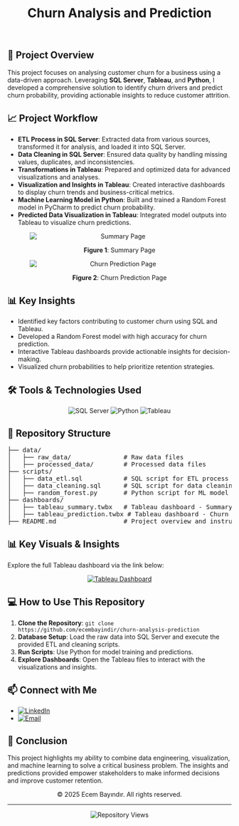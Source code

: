 <h1 align="center">Churn Analysis and Prediction</h1>

<br/>

<h2>🚀 <strong>Project Overview</strong></h2>
<p>
This project focuses on analysing customer churn for a business using a data-driven approach. Leveraging <strong>SQL Server</strong>, <strong>Tableau</strong>, and <strong>Python</strong>, I developed a comprehensive solution to identify churn drivers and predict churn probability, providing actionable insights to reduce customer attrition.
</p>

<h2>📈 <strong>Project Workflow</strong></h2>
<ul>
  <li><strong>ETL Process in SQL Server</strong>: Extracted data from various sources, transformed it for analysis, and loaded it into SQL Server.</li>
  <li><strong>Data Cleaning in SQL Server</strong>: Ensured data quality by handling missing values, duplicates, and inconsistencies.</li>
  <li><strong>Transformations in Tableau</strong>: Prepared and optimized data for advanced visualizations and analyses.</li>
  <li><strong>Visualization and Insights in Tableau</strong>: Created interactive dashboards to display churn trends and business-critical metrics.</li>
  <li><strong>Machine Learning Model in Python</strong>: Built and trained a Random Forest model in PyCharm to predict churn probability.</li>
  <li><strong>Predicted Data Visualization in Tableau</strong>: Integrated model outputs into Tableau to visualize churn predictions.</li>
</ul>

<div align="center">
    <img src="https://i.imgur.com/ivI6L73.png" alt="Summary Page" style="display: block; margin: 0 auto; max-width: 80%; height: auto;">
    <p><strong>Figure 1</strong>: Summary Page</p>
</div>

<div align="center">
    <img src="https://i.imgur.com/qtyMDnK.png" alt="Churn Prediction Page" style="display: block; margin: 0 auto; max-width: 80%; height: auto;">
    <p><strong>Figure 2</strong>: Churn Prediction Page</p>
</div>

<h2>📊 <strong>Key Insights</strong></h2>
<ul>
  <li>Identified key factors contributing to customer churn using SQL and Tableau.</li>
  <li>Developed a Random Forest model with high accuracy for churn prediction.</li>
  <li>Interactive Tableau dashboards provide actionable insights for decision-making.</li>
  <li>Visualized churn probabilities to help prioritize retention strategies.</li>
</ul>

<h2>🛠️ <strong>Tools & Technologies Used</strong></h2>
<div align="center">
    <img src="https://img.shields.io/badge/sql-F29111?style=for-the-badge&logo=microsoft-sql-server&logoColor=white" alt="SQL Server"/>
    <img src="https://img.shields.io/badge/python-3670A0?style=for-the-badge&logo=python&logoColor=ffdd54" alt="Python"/>
    <img src="https://img.shields.io/badge/tableau-E97627?style=for-the-badge&logo=tableau&logoColor=white" alt="Tableau"/>
</div>

<h2>📂 <strong>Repository Structure</strong></h2>
<pre>
├── data/
│   ├── raw_data/              # Raw data files
│   ├── processed_data/        # Processed data files
├── scripts/
│   ├── data_etl.sql           # SQL script for ETL process
│   ├── data_cleaning.sql      # SQL script for data cleaning
│   ├── random_forest.py       # Python script for ML model
├── dashboards/
│   ├── tableau_summary.twbx   # Tableau dashboard - Summary
│   ├── tableau_prediction.twbx # Tableau dashboard - Churn Prediction
├── README.md                  # Project overview and instructions
</pre>

<h2>📊 <strong>Key Visuals & Insights</strong></h2>
<p>Explore the full Tableau dashboard via the link below:</p>
<div align="center">
    <a href="https://public.tableau.com/views/ChurnAnalysisandPrediction2025_17362583805820/Summary?:language=en-US&:sid=&:redirect=auth&:display_count=n&:origin=viz_share_link">
        <img src="https://img.shields.io/badge/View%20Dashboard-Tableau-blue" alt="Tableau Dashboard"/>
    </a>
</div>

<h2>💻 <strong>How to Use This Repository</strong></h2>
<ol>
  <li><strong>Clone the Repository</strong>: <code>git clone https://github.com/ecembayindir/churn-analysis-prediction</code></li>
  <li><strong>Database Setup</strong>: Load the raw data into SQL Server and execute the provided ETL and cleaning scripts.</li>
  <li><strong>Run Scripts</strong>: Use Python for model training and predictions.</li>
  <li><strong>Explore Dashboards</strong>: Open the Tableau files to interact with the visualizations and insights.</li>
</ol>

<h2>📫 <strong>Connect with Me</strong></h2>
<ul>
    <li><a href="https://www.linkedin.com/in/ecembayindir/"><img src="https://img.shields.io/badge/LinkedIn-%230077B5.svg?logo=linkedin&logoColor=white" alt="LinkedIn"/></a></li>
    <li><a href="mailto:ecmbyndr@gmail.com"><img src="https://img.shields.io/badge/Email-D14836?logo=gmail&logoColor=white" alt="Email"/></a></li>
</ul>

<h2>📜 <strong>Conclusion</strong></h2>
<p>This project highlights my ability to combine data engineering, visualization, and machine learning to solve a critical business problem. The insights and predictions provided empower stakeholders to make informed decisions and improve customer retention.</p>

<p align="center">&copy; 2025 Ecem Bayındır. All rights reserved.</p>

<hr>

<p align="center">
  <img src="https://komarev.com/ghpvc/?username=ecembayindir&label=Repository%20views&color=0e75b6&style=flat" alt="Repository Views">
</p>
